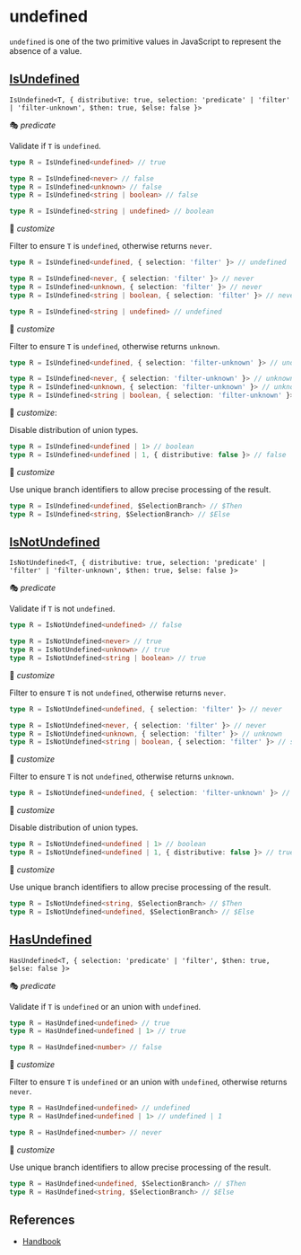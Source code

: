 # undefined

`undefined` is one of the two primitive values in JavaScript to represent the absence of a value.

## [IsUndefined](./is_undefined.ts)

`IsUndefined<T, { distributive: true, selection: 'predicate' | 'filter' | 'filter-unknown', $then: true, $else: false }>`

🎭 *predicate*

Validate if `T` is `undefined`.

```ts
type R = IsUndefined<undefined> // true

type R = IsUndefined<never> // false
type R = IsUndefined<unknown> // false
type R = IsUndefined<string | boolean> // false

type R = IsUndefined<string | undefined> // boolean
```

🔢 *customize*

Filter to ensure `T` is `undefined`, otherwise returns `never`.

```ts
type R = IsUndefined<undefined, { selection: 'filter' }> // undefined

type R = IsUndefined<never, { selection: 'filter' }> // never
type R = IsUndefined<unknown, { selection: 'filter' }> // never
type R = IsUndefined<string | boolean, { selection: 'filter' }> // never

type R = IsUndefined<string | undefined> // undefined
```

🔢 *customize*

Filter to ensure `T` is `undefined`, otherwise returns `unknown`.

```ts
type R = IsUndefined<undefined, { selection: 'filter-unknown' }> // undefined

type R = IsUndefined<never, { selection: 'filter-unknown' }> // unknown
type R = IsUndefined<unknown, { selection: 'filter-unknown' }> // unknown
type R = IsUndefined<string | boolean, { selection: 'filter-unknown' }> // unknown
```

🔢 *customize*:

Disable distribution of union types.

```ts
type R = IsUndefined<undefined | 1> // boolean
type R = IsUndefined<undefined | 1, { distributive: false }> // false
```

🔢 *customize*

Use unique branch identifiers to allow precise processing of the result.

```ts
type R = IsUndefined<undefined, $SelectionBranch> // $Then
type R = IsUndefined<string, $SelectionBranch> // $Else
```

## [IsNotUndefined](./is_not_undefined.ts)

`IsNotUndefined<T, { distributive: true, selection: 'predicate' | 'filter' | 'filter-unknown', $then: true, $else: false }>`

🎭 *predicate*

Validate if `T` is not `undefined`.

```ts
type R = IsNotUndefined<undefined> // false

type R = IsNotUndefined<never> // true
type R = IsNotUndefined<unknown> // true
type R = IsNotUndefined<string | boolean> // true
```

🔢 *customize*

Filter to ensure `T` is not `undefined`, otherwise returns `never`.

```ts
type R = IsNotUndefined<undefined, { selection: 'filter' }> // never

type R = IsNotUndefined<never, { selection: 'filter' }> // never
type R = IsNotUndefined<unknown, { selection: 'filter' }> // unknown
type R = IsNotUndefined<string | boolean, { selection: 'filter' }> // string | boolean
```

🔢 *customize*

Filter to ensure `T` is not `undefined`, otherwise returns `unknown`.

```ts
type R = IsNotUndefined<undefined, { selection: 'filter-unknown' }> // unknown
```

🔢 *customize*

Disable distribution of union types.

```ts
type R = IsNotUndefined<undefined | 1> // boolean
type R = IsNotUndefined<undefined | 1, { distributive: false }> // true
```

🔢 *customize*

Use unique branch identifiers to allow precise processing of the result.

```ts
type R = IsNotUndefined<string, $SelectionBranch> // $Then
type R = IsNotUndefined<undefined, $SelectionBranch> // $Else
```

## [HasUndefined](./has_undefined.ts)

`HasUndefined<T, { selection: 'predicate' | 'filter', $then: true, $else: false }>`

🎭 *predicate*

Validate if `T` is `undefined` or an union with `undefined`.

```ts
type R = HasUndefined<undefined> // true
type R = HasUndefined<undefined | 1> // true

type R = HasUndefined<number> // false
```

🔢 *customize*

Filter to ensure `T` is `undefined` or an union with `undefined`, otherwise returns `never`.

```ts
type R = HasUndefined<undefined> // undefined
type R = HasUndefined<undefined | 1> // undefined | 1

type R = HasUndefined<number> // never
```

🔢 *customize*

Use unique branch identifiers to allow precise processing of the result.

```ts
type R = HasUndefined<undefined, $SelectionBranch> // $Then
type R = HasUndefined<string, $SelectionBranch> // $Else
```

## References

- [Handbook]

[handbook]: https://www.typescriptlang.org/docs/handbook/2/everyday-types.html#null-and-undefined
